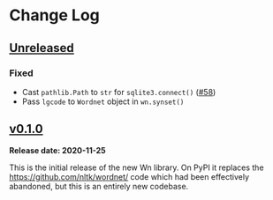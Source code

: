 # Change Log

## [Unreleased]

### Fixed

* Cast `pathlib.Path` to `str` for `sqlite3.connect()` ([#58])
* Pass `lgcode` to `Wordnet` object in `wn.synset()`


## [v0.1.0]

**Release date: 2020-11-25**

This is the initial release of the new Wn library. On PyPI it replaces
the https://github.com/nltk/wordnet/ code which had been effectively
abandoned, but this is an entirely new codebase.

[v0.1.0]: ../../releases/tag/v0.1.0
[unreleased]: ../../tree/main

[#58]: https://github.com/goodmami/wn/issues/58
